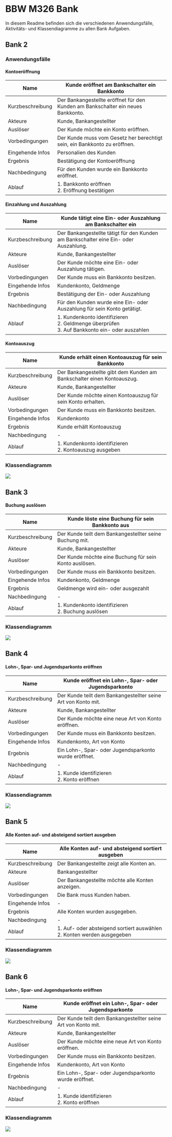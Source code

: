 # BBW M326 Bank

In diesem Readme befinden sich die verschiedenen Anwendungsfälle, Aktivitäts- und Klassendiagramme zu allen Bank Aufgaben.

## Bank 2
### Anwendungsfälle
#### Kontoeröffnung
| Name             | **Kunde eröffnet am Bankschalter ein Bankkonto**                                 |
|------------------|----------------------------------------------------------------------------------|
| Kurzbeschreibung | Der Bankangestellte eröffnet für den Kunden am Bankschalter ein neues Bankkonto. |
| Akteure          | Kunde, Bankangestellter                                                          |
| Auslöser         | Der Kunde möchte ein Konto eröffnen.                                             |
| Vorbedingungen   | Der Kunde muss vom Gesetz her berechtigt sein, ein Bankkonto zu eröffnen.        |
| Eingehende Infos | Personalien des Kunden                                                           |
| Ergebnis         | Bestätigung der Kontoeröffnung                                                   |
| Nachbedingung    | Für den Kunden wurde ein Bankkonto eröffnet.                                     |
| Ablauf           | 1. Bankkonto eröffnen <br/> 2. Eröffnung bestätigen                              |
#### Einzahlung und Auszahlung
| Name             | **Kunde tätigt eine Ein- oder Auszahlung am Bankschalter ein**                                         |
|------------------|--------------------------------------------------------------------------------------------------------|
| Kurzbeschreibung | Der Bankangestellte tätigt für den Kunden am Bankschalter eine Ein- oder Auszahlung.                   |
| Akteure          | Kunde, Bankangestellter                                                                                |
| Auslöser         | Der Kunde möchte eine Ein- oder Auszahlung tätigen.                                                    |
| Vorbedingungen   | Der Kunde muss ein Bankkonto besitzen.                                                                 |
| Eingehende Infos | Kundenkonto, Geldmenge                                                                                 |
| Ergebnis         | Bestätigung der Ein- oder Auszahlung                                                                   |
| Nachbedingung    | Für den Kunden wurde eine Ein- oder Auszahlung für sein Konto getätigt.                                |
| Ablauf           | 1. Kundenkonto identifizieren <br/> 2. Geldmenge überprüfen <br/> 3. Auf Bankkonto ein- oder auszahlen |
#### Kontoauszug
| Name             | **Kunde erhält einen Kontoauszug für sein Bankkonto**                  |
|------------------|------------------------------------------------------------------------|
| Kurzbeschreibung | Der Bankangestellte gibt dem Kunden am Bankschalter einen Kontoauszug. |
| Akteure          | Kunde, Bankangestellter                                                |
| Auslöser         | Der Kunde möchte einen Kontoauszug für sein Konto erhalten.            |
| Vorbedingungen   | Der Kunde muss ein Bankkonto besitzen.                                 |
| Eingehende Infos | Kundenkonto                                                            |
| Ergebnis         | Kunde erhält Kontoauszug                                               |
| Nachbedingung    | -                                                                      |
| Ablauf           | 1. Kundenkonto identifizieren <br/> 2. Kontoauszug ausgeben            |
### Klassendiagramm
![](classDiagram1.png)
## Bank 3
#### Buchung auslösen
| Name             | **Kunde löste eine Buchung für sein Bankkonto aus**     |
|------------------|---------------------------------------------------------|
| Kurzbeschreibung | Der Kunde teilt dem Bankangestellter seine Buchung mit. |
| Akteure          | Kunde, Bankangestellter                                 |
| Auslöser         | Der Kunde möchte eine Buchung für sein Konto auslösen.  |
| Vorbedingungen   | Der Kunde muss ein Bankkonto besitzen.                  |
| Eingehende Infos | Kundenkonto, Geldmenge                                  |
| Ergebnis         | Geldmenge wird ein- oder ausgezahlt                     |
| Nachbedingung    | -                                                       |
| Ablauf           | 1. Kundenkonto identifizieren <br/> 2. Buchung auslösen |
### Klassendiagramm
![](classDiagram2.png)
## Bank 4
#### Lohn-, Spar- und Jugendsparkonto eröffnen
| Name             | **Kunde eröffnet ein Lohn-, Spar- oder Jugendsparkonto**      |
|------------------|---------------------------------------------------------------|
| Kurzbeschreibung | Der Kunde teilt dem Bankangestellter seine Art von Konto mit. |
| Akteure          | Kunde, Bankangestellter                                       |
| Auslöser         | Der Kunde möchte eine neue Art von Konto eröffnen.            |
| Vorbedingungen   | Der Kunde muss ein Bankkonto besitzen.                        |
| Eingehende Infos | Kundenkonto, Art von Konto                                    |
| Ergebnis         | Ein Lohn-, Spar- oder Jugendsparkonto wurde eröffnet.         |
| Nachbedingung    | -                                                             |
| Ablauf           | 1. Kunde identifizieren <br/> 2. Konto eröffnen               |
### Klassendiagramm
![](classDiagram3.png)
## Bank 5
#### Alle Konten auf- und absteigend sortiert ausgeben
| Name             | **Alle Konten auf- und absteigend sortiert ausgeben**                        |
|------------------|------------------------------------------------------------------------------|
| Kurzbeschreibung | Der Bankangestellte zeigt alle Konten an.                                    |
| Akteure          | Bankangestellter                                                             |
| Auslöser         | Der Bankangestellte möchte alle Konten anzeigen.                             |
| Vorbedingungen   | Die Bank muss Kunden haben.                                                  |
| Eingehende Infos | -                                                                            |
| Ergebnis         | Alle Konten wurden ausgegeben.                                               |
| Nachbedingung    | -                                                                            |
| Ablauf           | 1. Auf- oder absteigend sortiert auswählen <br/> 2. Konten werden ausgegeben |
### Klassendiagramm
![](classDiagram4.png)
## Bank 6
#### Lohn-, Spar- und Jugendsparkonto eröffnen
| Name             | **Kunde eröffnet ein Lohn-, Spar- oder Jugendsparkonto**      |
|------------------|---------------------------------------------------------------|
| Kurzbeschreibung | Der Kunde teilt dem Bankangestellter seine Art von Konto mit. |
| Akteure          | Kunde, Bankangestellter                                       |
| Auslöser         | Der Kunde möchte eine neue Art von Konto eröffnen.            |
| Vorbedingungen   | Der Kunde muss ein Bankkonto besitzen.                        |
| Eingehende Infos | Kundenkonto, Art von Konto                                    |
| Ergebnis         | Ein Lohn-, Spar- oder Jugendsparkonto wurde eröffnet.         |
| Nachbedingung    | -                                                             |
| Ablauf           | 1. Kunde identifizieren <br/> 2. Konto eröffnen               |
### Klassendiagramm
![](classDiagram5.png)